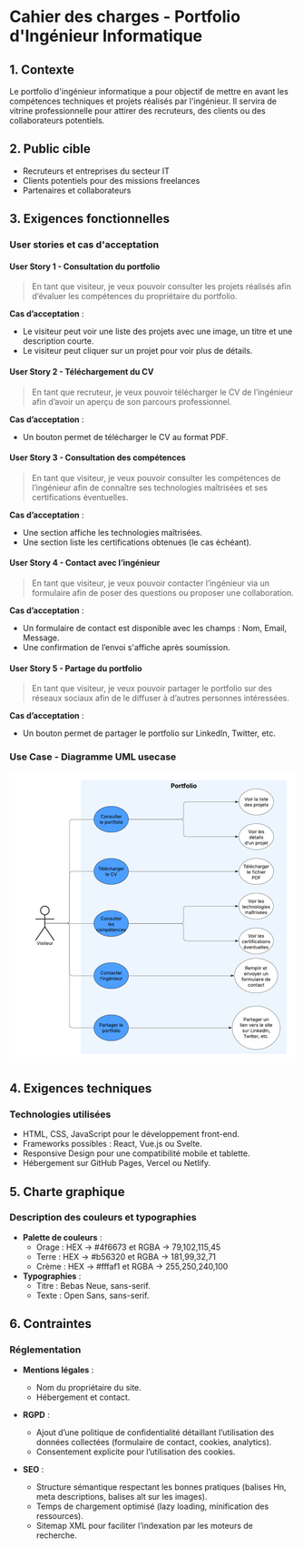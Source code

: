 # Cahier des charges - Portfolio d'Ingénieur Informatique

## 1. Contexte
Le portfolio d'ingénieur informatique a pour objectif de mettre en avant les compétences techniques et projets réalisés par l'ingénieur. Il servira de vitrine professionnelle pour attirer des recruteurs, des clients ou des collaborateurs potentiels.

## 2. Public cible
- Recruteurs et entreprises du secteur IT
- Clients potentiels pour des missions freelances
- Partenaires et collaborateurs

## 3. Exigences fonctionnelles
### User stories et cas d'acceptation

#### **User Story 1** - Consultation du portfolio
> En tant que visiteur, je veux pouvoir consulter les projets réalisés afin d’évaluer les compétences du propriétaire du portfolio.

**Cas d’acceptation** :
- Le visiteur peut voir une liste des projets avec une image, un titre et une description courte.
- Le visiteur peut cliquer sur un projet pour voir plus de détails.

#### **User Story 2** - Téléchargement du CV
> En tant que recruteur, je veux pouvoir télécharger le CV de l’ingénieur afin d’avoir un aperçu de son parcours professionnel.

**Cas d’acceptation** :
- Un bouton permet de télécharger le CV au format PDF.

#### **User Story 3** - Consultation des compétences
> En tant que visiteur, je veux pouvoir consulter les compétences de l’ingénieur afin de connaître ses technologies maîtrisées et ses certifications éventuelles.

**Cas d’acceptation** :
- Une section affiche les technologies maîtrisées.
- Une section liste les certifications obtenues (le cas échéant).

#### **User Story 4** - Contact avec l’ingénieur
> En tant que visiteur, je veux pouvoir contacter l’ingénieur via un formulaire afin de poser des questions ou proposer une collaboration.

**Cas d’acceptation** :
- Un formulaire de contact est disponible avec les champs : Nom, Email, Message.
- Une confirmation de l’envoi s'affiche après soumission.

#### **User Story 5** - Partage du portfolio
> En tant que visiteur, je veux pouvoir partager le portfolio sur des réseaux sociaux afin de le diffuser à d’autres personnes intéressées.

**Cas d’acceptation** :
- Un bouton permet de partager le portfolio sur LinkedIn, Twitter, etc.

### **Use Case** - Diagramme UML usecase
![Diagramme UML usecase](assets\img\Use_Case_Diagram.png)

## 4. Exigences techniques
### Technologies utilisées
- HTML, CSS, JavaScript pour le développement front-end.
- Frameworks possibles : React, Vue.js ou Svelte.
- Responsive Design pour une compatibilité mobile et tablette.
- Hébergement sur GitHub Pages, Vercel ou Netlify.

## 5. Charte graphique
### Description des couleurs et typographies
- **Palette de couleurs** : 
  - Orage : HEX -> #4f6673 et RGBA -> 79,102,115,45
  - Terre : HEX -> #b56320 et RGBA -> 181,99,32,71
  - Crème : HEX -> #fffaf1 et RGBA -> 255,250,240,100
- **Typographies** :
  - Titre : Bebas Neue, sans-serif.
  - Texte : Open Sans, sans-serif.

## 6. Contraintes
### Réglementation
- **Mentions légales** :
  - Nom du propriétaire du site.
  - Hébergement et contact.
  
- **RGPD** :
  - Ajout d’une politique de confidentialité détaillant l’utilisation des données collectées (formulaire de contact, cookies, analytics).
  - Consentement explicite pour l’utilisation des cookies.

- **SEO** :
  - Structure sémantique respectant les bonnes pratiques (balises Hn, meta descriptions, balises alt sur les images).
  - Temps de chargement optimisé (lazy loading, minification des ressources).
  - Sitemap XML pour faciliter l’indexation par les moteurs de recherche.